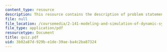 ```yaml
---
content_type: resource
description: This resource contains the description of problem statements.
file: null
file_location: /coursemedia/2-141-modeling-and-simulation-of-dynamic-systems-fall-2006/3b02a87d929be1de39aeba4c2ba87324_quiz.pdf
file_type: application/pdf
resourcetype: Document
title: quiz.pdf
uid: 3b02a87d-929b-e1de-39ae-ba4c2ba87324
---
```

